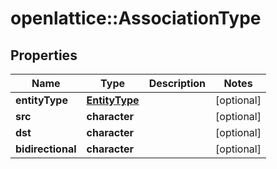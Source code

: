 # openlattice::AssociationType

## Properties
Name | Type | Description | Notes
------------ | ------------- | ------------- | -------------
**entityType** | [**EntityType**](entityType.md) |  | [optional] 
**src** | **character** |  | [optional] 
**dst** | **character** |  | [optional] 
**bidirectional** | **character** |  | [optional] 


